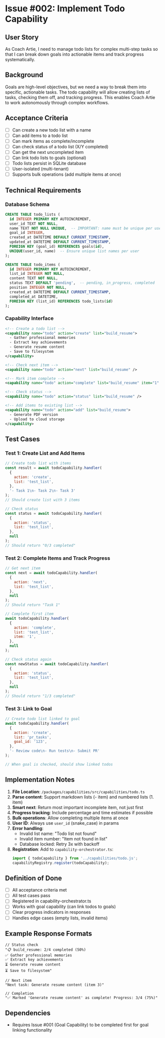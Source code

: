 # Issue #002: Implement Todo Capability

## User Story

As Coach Artie, I need to manage todo lists for complex multi-step tasks so that I can break down goals into actionable items and track progress systematically.

## Background

Goals are high-level objectives, but we need a way to break them into specific, actionable tasks. The todo capability will allow creating lists of tasks, checking them off, and tracking progress. This enables Coach Artie to work autonomously through complex workflows.

## Acceptance Criteria

- [ ] Can create a new todo list with a name
- [ ] Can add items to a todo list
- [ ] Can mark items as complete/incomplete
- [ ] Can check status of a todo list (X/Y completed)
- [ ] Can get the next uncompleted item
- [ ] Can link todo lists to goals (optional)
- [ ] Todo lists persist in SQLite database
- [ ] User-isolated (multi-tenant)
- [ ] Supports bulk operations (add multiple items at once)

## Technical Requirements

### Database Schema

```sql
CREATE TABLE todo_lists (
  id INTEGER PRIMARY KEY AUTOINCREMENT,
  user_id TEXT NOT NULL,
  name TEXT NOT NULL UNIQUE,  -- IMPORTANT: name must be unique per user!
  goal_id INTEGER,
  created_at DATETIME DEFAULT CURRENT_TIMESTAMP,
  updated_at DATETIME DEFAULT CURRENT_TIMESTAMP,
  FOREIGN KEY (goal_id) REFERENCES goals(id),
  UNIQUE(user_id, name)  -- Ensure unique list names per user
);

CREATE TABLE todo_items (
  id INTEGER PRIMARY KEY AUTOINCREMENT,
  list_id INTEGER NOT NULL,
  content TEXT NOT NULL,
  status TEXT DEFAULT 'pending',  -- pending, in_progress, completed
  position INTEGER NOT NULL,
  created_at DATETIME DEFAULT CURRENT_TIMESTAMP,
  completed_at DATETIME,
  FOREIGN KEY (list_id) REFERENCES todo_lists(id)
);
```

### Capability Interface

```xml
<!-- Create a todo list -->
<capability name="todo" action="create" list="build_resume">
  - Gather professional memories
  - Extract key achievements
  - Generate resume content
  - Save to filesystem
</capability>

<!-- Check next item -->
<capability name="todo" action="next" list="build_resume" />

<!-- Mark item complete -->
<capability name="todo" action="complete" list="build_resume" item="1" />

<!-- Check status -->
<capability name="todo" action="status" list="build_resume" />

<!-- Add items to existing list -->
<capability name="todo" action="add" list="build_resume">
  - Generate PDF version
  - Upload to cloud storage
</capability>
```

## Test Cases

### Test 1: Create List and Add Items

```javascript
// Create todo list with items
const result = await todoCapability.handler(
  {
    action: 'create',
    list: 'test_list',
  },
  '- Task 1\n- Task 2\n- Task 3'
);
// Should create list with 3 items

// Check status
const status = await todoCapability.handler(
  {
    action: 'status',
    list: 'test_list',
  },
  null
);
// Should return "0/3 completed"
```

### Test 2: Complete Items and Track Progress

```javascript
// Get next item
const next = await todoCapability.handler(
  {
    action: 'next',
    list: 'test_list',
  },
  null
);
// Should return "Task 1"

// Complete first item
await todoCapability.handler(
  {
    action: 'complete',
    list: 'test_list',
    item: '1',
  },
  null
);

// Check status again
const newStatus = await todoCapability.handler(
  {
    action: 'status',
    list: 'test_list',
  },
  null
);
// Should return "1/3 completed"
```

### Test 3: Link to Goal

```javascript
// Create todo list linked to goal
await todoCapability.handler(
  {
    action: 'create',
    list: 'pr_tasks',
    goal_id: '123',
  },
  '- Review code\n- Run tests\n- Submit PR'
);

// When goal is checked, should show linked todos
```

## Implementation Notes

1. **File Location**: `/packages/capabilities/src/capabilities/todo.ts`
2. **Parse content**: Support markdown lists (- item) and numbered lists (1. item)
3. **Smart next**: Return most important incomplete item, not just first
4. **Progress tracking**: Include percentage and time estimates if possible
5. **Bulk operations**: Allow completing multiple items at once
6. **User ID**: Always use `user_id` (snake_case) in params
7. **Error handling**:
   - Invalid list name: "Todo list not found"
   - Invalid item number: "Item not found in list"
   - Database locked: Retry 3x with backoff
8. **Registration**: Add to `capability-orchestrator.ts`:
   ```typescript
   import { todoCapability } from '../capabilities/todo.js';
   capabilityRegistry.register(todoCapability);
   ```

## Definition of Done

- [ ] All acceptance criteria met
- [ ] All test cases pass
- [ ] Registered in capability-orchestrator.ts
- [ ] Works with goal capability (can link todos to goals)
- [ ] Clear progress indicators in responses
- [ ] Handles edge cases (empty lists, invalid items)

## Example Response Formats

```
// Status check
"📋 build_resume: 2/4 completed (50%)
✅ Gather professional memories
✅ Extract key achievements
⏳ Generate resume content
⏳ Save to filesystem"

// Next item
"Next task: Generate resume content (item 3)"

// Completion
"✅ Marked 'Generate resume content' as complete! Progress: 3/4 (75%)"
```

## Dependencies

- Requires Issue #001 (Goal Capability) to be completed first for goal linking functionality
